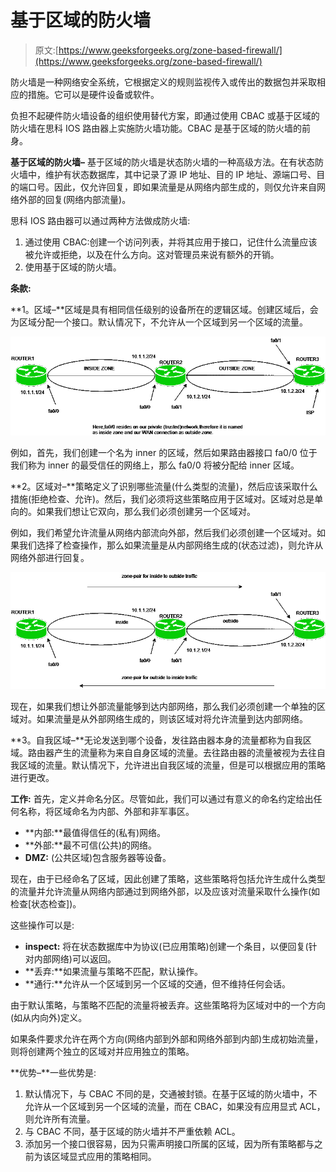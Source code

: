 # 基于区域的防火墙

> 原文:[https://www.geeksforgeeks.org/zone-based-firewall/](https://www.geeksforgeeks.org/zone-based-firewall/)

防火墙是一种网络安全系统，它根据定义的规则监视传入或传出的数据包并采取相应的措施。它可以是硬件设备或软件。

负担不起硬件防火墙设备的组织使用替代方案，即通过使用 CBAC 或基于区域的防火墙在思科 IOS 路由器上实施防火墙功能。CBAC 是基于区域的防火墙的前身。

**基于区域的防火墙–**
基于区域的防火墙是状态防火墙的一种高级方法。在有状态防火墙中，维护有状态数据库，其中记录了源 IP 地址、目的 IP 地址、源端口号、目的端口号。因此，仅允许回复，即如果流量是从网络内部生成的，则仅允许来自网络外部的回复(网络内部流量)。

思科 IOS 路由器可以通过两种方法做成防火墙:

1.  通过使用 CBAC:创建一个访问列表，并将其应用于接口，记住什么流量应该被允许或拒绝，以及在什么方向。这对管理员来说有额外的开销。
2.  使用基于区域的防火墙。

**条款:**

**1。区域–**区域是具有相同信任级别的设备所在的逻辑区域。创建区域后，会为区域分配一个接口。默认情况下，不允许从一个区域到另一个区域的流量。

![](img/3bf964cc6f138da9c0b4a102bb91779e.png)

例如，首先，我们创建一个名为 inner 的区域，然后如果路由器接口 fa0/0 位于我们称为 inner 的最受信任的网络上，那么 fa0/0 将被分配给 inner 区域。

**2。区域对–**策略定义了识别哪些流量(什么类型的流量)，然后应该采取什么措施(拒绝检查、允许)。然后，我们必须将这些策略应用于区域对。区域对总是单向的。如果我们想让它双向，那么我们必须创建另一个区域对。

例如，我们希望允许流量从网络内部流向外部，然后我们必须创建一个区域对。如果我们选择了检查操作，那么如果流量是从内部网络生成的(状态过滤)，则允许从网络外部进行回复。

![](img/d9d19d74d527cd7b121d0b8141da9030.png)

现在，如果我们想让外部流量能够到达内部网络，那么我们必须创建一个单独的区域对。如果流量是从外部网络生成的，则该区域对将允许流量到达内部网络。

**3。自我区域–**无论发送到哪个设备，发往路由器本身的流量都称为自我区域。路由器产生的流量称为来自自身区域的流量。去往路由器的流量被视为去往自我区域的流量。默认情况下，允许进出自我区域的流量，但是可以根据应用的策略进行更改。

**工作:**
首先，定义并命名分区。尽管如此，我们可以通过有意义的命名约定给出任何名称，将区域命名为内部、外部和非军事区。

*   **内部:**最值得信任的(私有)网络。
*   **外部:**最不可信(公共)的网络。
*   **DMZ:** (公共区域)包含服务器等设备。

现在，由于已经命名了区域，因此创建了策略，这些策略将包括允许生成什么类型的流量并允许流量从网络内部通过到网络外部，以及应该对流量采取什么操作(如检查[状态检查])。

这些操作可以是:

*   **inspect:** 将在状态数据库中为协议(已应用策略)创建一个条目，以便回复(针对内部网络)可以返回。
*   **丢弃:**如果流量与策略不匹配，默认操作。
*   **通行:**允许从一个区域到另一个区域的交通，但不维持任何会话。

由于默认策略，与策略不匹配的流量将被丢弃。这些策略将为区域对中的一个方向(如从内向外)定义。

如果条件要求允许在两个方向(网络内部到外部和网络外部到内部)生成初始流量，则将创建两个独立的区域对并应用独立的策略。

**优势–**一些优势是:

1.  默认情况下，与 CBAC 不同的是，交通被封锁。在基于区域的防火墙中，不允许从一个区域到另一个区域的流量，而在 CBAC，如果没有应用显式 ACL，则允许所有流量。
2.  与 CBAC 不同，基于区域的防火墙并不严重依赖 ACL。
3.  添加另一个接口很容易，因为只需声明接口所属的区域，因为所有策略都与之前为该区域显式应用的策略相同。